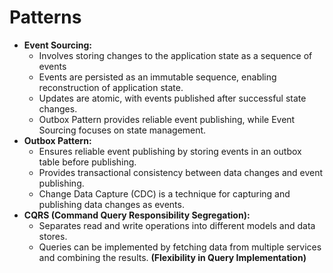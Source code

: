 # Patterns

- **Event Sourcing:**
  - Involves storing changes to the application state as a sequence of events
  - Events are persisted as an immutable sequence, enabling reconstruction of application state.
  - Updates are atomic, with events published after successful state changes.
  - Outbox Pattern provides reliable event publishing, while Event Sourcing focuses on state management.
- **Outbox Pattern:**
  - Ensures reliable event publishing by storing events in an outbox table before publishing.
  - Provides transactional consistency between data changes and event publishing.
  - Change Data Capture (CDC) is a technique for capturing and publishing data changes as events.
- **CQRS (Command Query Responsibility Segregation):**
  - Separates read and write operations into different models and data stores.
  - Queries can be implemented by fetching data from multiple services and combining the results. **(Flexibility in Query Implementation)**
